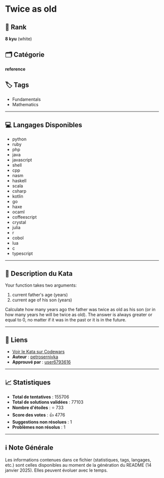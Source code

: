 # Twice as old

## 🏅 Rank
**8 kyu** (white)

## 🗂️ Catégorie
**reference**

## 🏷️ Tags
- Fundamentals
- Mathematics

---

## 💻 Langages Disponibles
- python
- ruby
- php
- java
- javascript
- shell
- cpp
- nasm
- haskell
- scala
- csharp
- kotlin
- go
- haxe
- ocaml
- coffeescript
- crystal
- julia
- r
- cobol
- lua
- c
- typescript

---

## 📜 Description du Kata

Your function takes two arguments:
1. current father's age (years)
2. current age of his son (years)

Сalculate how many years ago the father was twice as old as his son (or in how many years he will be twice as old). The answer is always greater or equal to 0, no matter if it was in the past or it is in the future.

---

## 🔗 Liens
- [Voir le Kata sur Codewars](https://www.codewars.com/kata/5b853229cfde412a470000d0)
- **Auteur** : [petrosernivka](https://www.codewars.com/users/petrosernivka)
- **Approuvé par** : [user6793616](https://www.codewars.com/users/user6793616)

---

## 📈 Statistiques
- **Total de tentatives** : 155706
- **Total de solutions validées** : 77103
- **Nombre d'étoiles** : ⭐ 733
- **Score des votes** : 👍 4776
- **Suggestions non résolues** : 1
- **Problèmes non résolus** : 1

---

## ℹ️ Note Générale
Les informations contenues dans ce fichier (statistiques, tags, langages, etc.) sont celles disponibles au moment de la génération du README (14 janvier 2025). Elles peuvent évoluer avec le temps.
